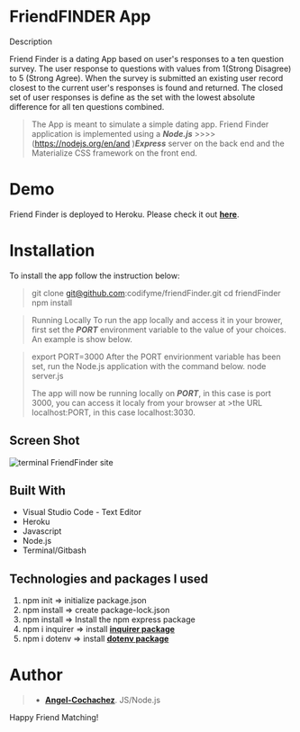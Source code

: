 FriendFINDER App
=================

Description


Friend Finder is a dating App based on user's responses to a ten question survey. The user response to 
questions with values from 1(Strong Disagree) to 5 (Strong Agree). When the survey is submitted an existing user
record closest to the current user's responses is found and returned. The closed set of user responses is define  as the set with the lowest absolute difference for all ten questions combined.

>The App is meant to simulate a simple dating app. Friend Finder application is implemented using a ***Node.js*** >>>>(https://nodejs.org/en/and )***Express*** server on the back end and the Materialize CSS framework on the front end.

Demo
=======
Friend Finder is deployed to Heroku. Please check it out **[here](https://coolfriend.herokuapp.com/)**.



Installation
==============
To install the app follow the instruction below:
> git clone git@github.com:codifyme/friendFinder.git
> cd friendFinder
> npm install

>Running Locally
To run the app locally and access it in your brower, first set the ***PORT*** environment variable to the value of your choices. An example is show below.

>export PORT=3000
After the PORT envirionment variable has been set, run the Node.js application with the command below.
>node server.js
>
>The app will now be running locally on ***PORT***, in this case is port 3000, you can access it localy from your browser at >the URL localhost:PORT, in this case localhost:3030.

Screen Shot
-------------
![terminal FriendFinder site](app/public/img/friendFinderSS.png)

## Built With

- Visual Studio Code - Text Editor
- Heroku
- Javascript
- Node.js
- Terminal/Gitbash
## Technologies and packages I used


1. npm init => initialize package.json
2. npm install => create package-lock.json
3. npm install => Install the npm express package
3. npm i inquirer => install **[inquirer package](https://www.npmjs.com/package/inquirer)**
4. npm i dotenv => install **[dotenv package](https://www.npmjs.com/package/dotenv)**



# Author

>-  **[Angel-Cochachez](https://github.com/codifyme/FriendFinder/)**. JS/Node.js 


Happy Friend Matching!

